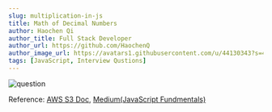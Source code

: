 ```yaml
---
slug: multiplication-in-js
title: Math of Decimal Numbers
author: Haochen Qi
author_title: Full Stack Developer
author_url: https://github.com/HaochenQ
author_image_url: https://avatars1.githubusercontent.com/u/44130343?s=400&u=a5a4729addf5c5b972d1d6220546273ff6e00eb4&v=4
tags: [JavaScript, Interview Qustions]
---
```


![question](/img/js_multiplication_banner.png)

Reference: [AWS S3 Doc](https://developer.mozilla.org/en-US/docs/Web/JavaScript/Reference/Operators/this),
[Medium(JavaScript Fundmentals)](https://blog.bitsrc.io/understanding-call-bind-and-apply-methods-in-javascript-33dbf3217be)
